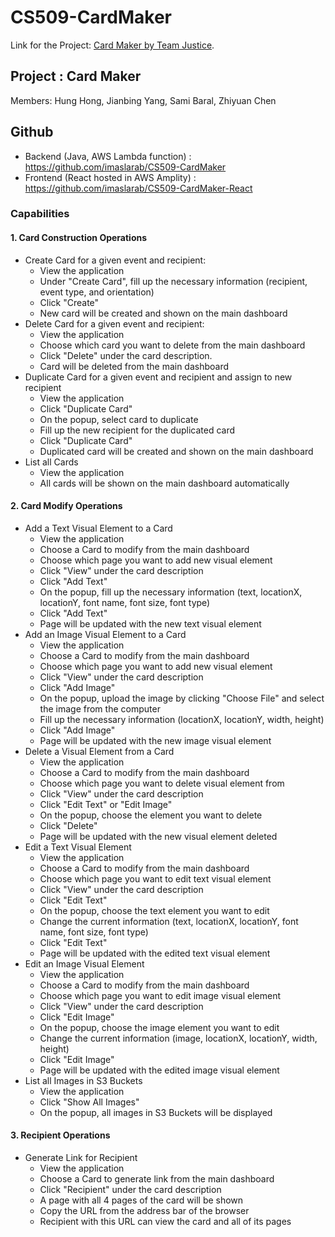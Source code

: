 # CS509-CardMaker

Link for the Project: [Card Maker by Team Justice](https://master.d6ecpvwgxvbq1.amplifyapp.com/).

## Project : Card Maker
Members: Hung Hong, Jianbing Yang, Sami Baral, Zhiyuan Chen

## Github
* Backend (Java, AWS Lambda function) : https://github.com/imaslarab/CS509-CardMaker
* Frontend (React hosted in AWS Amplity) : https://github.com/imaslarab/CS509-CardMaker-React

### Capabilities

#### 1. Card Construction Operations
  * Create Card for a given event and recipient:
    * View the application
    * Under "Create Card", fill up the necessary information (recipient, event type, and orientation)
    * Click "Create"
    * New card will be created and shown on the main dashboard
  * Delete Card for a given event and recipient:
	  * View the application
	  * Choose which card you want to delete from the main dashboard
	  * Click "Delete" under the card description.
	  * Card will be deleted from the main dashboard
  * Duplicate Card for a given event and recipient and assign to new recipient
	  * View the application
	  * Click "Duplicate Card"
	  * On the popup, select card to duplicate
	  * Fill up the new recipient for the duplicated card
	  * Click "Duplicate Card"
	  * Duplicated card will be created and shown on the main dashboard
  * List all Cards
	  * View the application
	  * All cards will be shown on the main dashboard automatically
   
#### 2. Card Modify Operations

+ Add a Text Visual Element to a Card
	- View the application
	- Choose a Card to modify from the main dashboard
	- Choose which page you want to add new visual element
	- Click "View" under the card description
	- Click "Add Text"
	- On the popup, fill up the necessary information (text, locationX, locationY, font name, font size, font type)
	- Click "Add Text"
	- Page will be updated with the new text visual element
+ Add an Image Visual Element to a Card
	- View the application
	- Choose a Card to modify from the main dashboard
	- Choose which page you want to add new visual element
	- Click "View" under the card description
	- Click "Add Image"
	- On the popup, upload the image by clicking "Choose File" and select the image from the computer
	- Fill up the necessary information (locationX, locationY, width, height)
	- Click "Add Image"
	- Page will be updated with the new image visual element
+ Delete a Visual Element from a Card
	- View the application
	- Choose a Card to modify from the main dashboard
	- Choose which page you want to delete visual element from
	- Click "View" under the card description
	- Click "Edit Text" or "Edit Image"
	- On the popup, choose the element you want to delete
	- Click "Delete"
	- Page will be updated with the new visual element deleted
+ Edit a Text Visual Element
	- View the application
	- Choose a Card to modify from the main dashboard
	- Choose which page you want to edit text visual element
	- Click "View" under the card description
	- Click "Edit Text"
	- On the popup, choose the text element you want to edit
	- Change the current information (text, locationX, locationY, font name, font size, font type)
	- Click "Edit Text"
	- Page will be updated with the edited text visual element
+ Edit an Image Visual Element
	- View the application
	- Choose a Card to modify from the main dashboard
	- Choose which page you want to edit image visual element
	- Click "View" under the card description
	- Click "Edit Image"
	- On the popup, choose the image element you want to edit
	- Change the current information (image, locationX, locationY, width, height)
	- Click "Edit Image"
	- Page will be updated with the edited image visual element
+ List all Images in S3 Buckets
	- View the application
	- Click "Show All Images"
	- On the popup, all images in S3 Buckets will be displayed
  
#### 3. Recipient Operations

+ Generate Link for Recipient
	- View the application
	- Choose a Card to generate link from the main dashboard
	- Click "Recipient" under the card description
	- A page with all 4 pages of the card will be shown
	- Copy the URL from the address bar of the browser
	- Recipient with this URL can view the card and all of its pages
